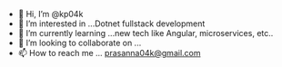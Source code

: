 - 👋 Hi, I’m @kp04k
- 👀 I’m interested in ...Dotnet fullstack development
- 🌱 I’m currently learning ...new tech like Angular, microservices, etc..
- 💞️ I’m looking to collaborate on ...
- 📫 How to reach me ... prasanna04k@gmail.com

<!---
kp04k/kp04k is a ✨ special ✨ repository because its `README.md` (this file) appears on your GitHub profile.
You can click the Preview link to take a look at your changes.
--->
